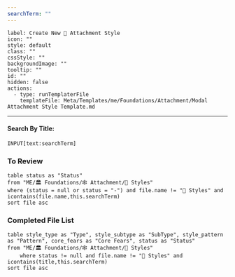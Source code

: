 ```yaml
---
searchTerm: ""
---
```


```meta-bind-button
label: Create New 🔗 Attachment Style
icon: ""
style: default
class: ""
cssStyle: ""
backgroundImage: ""
tooltip: ""
id: ""
hidden: false
actions:
  - type: runTemplaterFile
    templateFile: Meta/Templates/me/Foundations/Attachment/Modal Attachment Style Template.md

```

---
#### Search By Title:
`INPUT[text:searchTerm]`

### To Review
```dataview
table status as "Status"
from "ME/🏛️ Foundations/🕸️ Attachment/🔗 Styles"
where (status = null or status = "-") and file.name != "🔗 Styles" and icontains(file.name,this.searchTerm)
sort file asc
```

### Completed File List
```dataview
table style_type as "Type", style_subtype as "SubType", style_pattern as "Pattern", core_fears as "Core Fears", status as "Status"
from "ME/🏛️ Foundations/🕸️ Attachment/🔗 Styles"
	where status != null and file.name != "🔗 Styles" and icontains(title,this.searchTerm)
sort file asc
```

